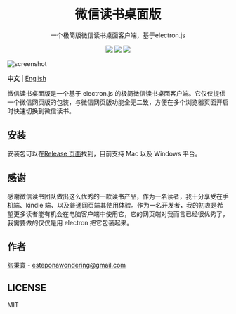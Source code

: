 <div align=center>
  <h1>微信读书桌面版</h1>
  <p>一个极简版微信读书桌面客户端，基于electron.js</p>
  <img src="https://img.shields.io/badge/electron-19.0.10-blue"/>
  <img src="https://img.shields.io/badge/typescript-3.9.5-blueviolet"/>
  <img src="https://img.shields.io/badge/downloaded-423-brightgreen"/>
</div>

![screenshot](./asset/app.png)

**中文** | [English](./README.en.md)

微信读书桌面版是一个基于 electron.js 的极简微信读书桌面客户端。它仅仅提供一个微信网页版的包装，与微信网页版功能全无二致，方便在多个浏览器页面开启时快速切换到微信读书。

## 安装

安装包可以在[Release 页面](https://github.com/estepona/wx-read-desktop/releases)找到，目前支持 Mac 以及 Windows 平台。

## 感谢

感谢微信读书团队做出这么优秀的一款读书产品，作为一名读者，我十分享受在手机端、kindle 端、以及普通网页端其使用体验。作为一名开发者，我的初衷是希望更多读者能有机会在电脑客户端中使用它，它的网页端对我而言已经很优秀了，我需要做的仅仅是用 electron 把它包装起来。

## 作者

[张秉寰](https://github.com/estepona) - esteponawondering@gmail.com

## LICENSE

MIT

